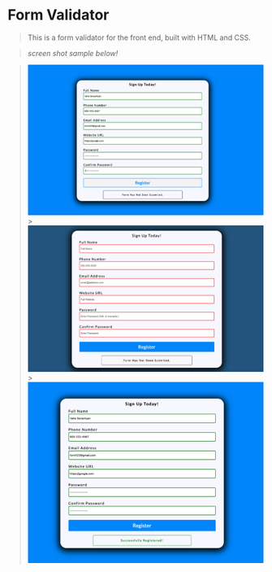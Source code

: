 # Form Validator

> This is a form validator for the front end, built with HTML and CSS.

> _screen shot sample below!_

> ![](MD-images/1.png?raw=true) > ![](MD-images/3.png?raw=true) > ![](MD-images/2.png?raw=true)
